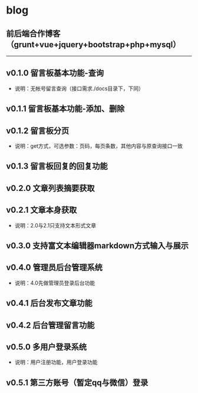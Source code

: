 # blog
## 前后端合作博客（grunt+vue+jquery+bootstrap+php+mysql）
***
## v0.1.0 留言板基本功能-查询
* 说明：无帐号留言查询（接口需求./docs目录下，下同）
## v0.1.1 留言板基本功能-添加、删除
## v0.1.2 留言板分页
* 说明：get方式，可选参数：页码，每页条数，其他内容与原查询接口一致
## v0.1.3 留言板回复的回复功能
## v0.2.0 文章列表摘要获取
## v0.2.1 文章本身获取
* 说明：2.0与2.1只支持文本形式文章
## v0.3.0 支持富文本编辑器markdown方式输入与展示
## v0.4.0 管理员后台管理系统
* 说明：4.0先做管理员登录后台功能
## v0.4.1 后台发布文章功能
## v0.4.2 后台管理留言功能
## v0.5.0 多用户登录系统
* 说明：用户注册功能，用户登录功能
## v0.5.1 第三方账号（暂定qq与微信）登录


